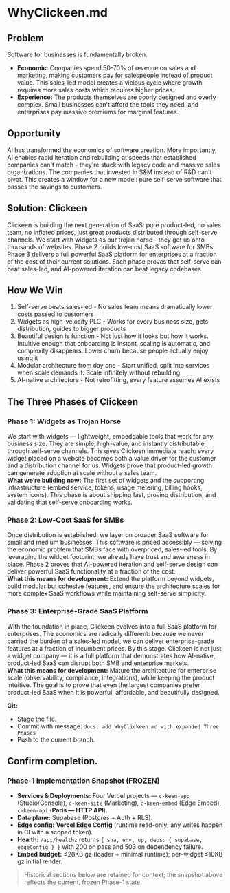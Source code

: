 # WhyClickeen.md

## Problem
Software for businesses is fundamentally broken. 
- **Economic:** Companies spend 50-70% of revenue on sales and marketing, making customers pay for salespeople instead of product value. This sales-led model creates a vicious cycle where growth requires more sales costs which requires higher prices.  
- **Experience:** The products themselves are poorly designed and overly complex. Small businesses can't afford the tools they need, and enterprises pay massive premiums for marginal features.

## Opportunity
AI has transformed the economics of software creation. More importantly, AI enables rapid iteration and rebuilding at speeds that established companies can't match - they're stuck with legacy code and massive sales organizations. The companies that invested in S&M instead of R&D can't pivot. This creates a window for a new model: pure self-serve software that passes the savings to customers.

## Solution: Clickeen
Clickeen is building the next generation of SaaS: pure product-led, no sales team, no inflated prices, just great products distributed through self-serve channels. We start with widgets as our trojan horse - they get us onto thousands of websites. Phase 2 builds low-cost SaaS software for SMBs. Phase 3 delivers a full powerful SaaS platform for enterprises at a fraction of the cost of their current solutions. Each phase proves that self-serve can beat sales-led, and AI-powered iteration can beat legacy codebases.

## How We Win
1. Self-serve beats sales-led - No sales team means dramatically lower costs passed to customers
2. Widgets as high-velocity PLG - Works for every business size, gets distribution, guides to bigger products
3. Beautiful design is function - Not just how it looks but how it works. Intuitive enough that onboarding is instant, scaling is automatic, and complexity disappears. Lower churn because people actually enjoy using it
4. Modular architecture from day one - Start unified, split into services when scale demands it. Scale infinitely without rebuilding
5. AI-native architecture - Not retrofitting, every feature assumes AI exists

## The Three Phases of Clickeen

### Phase 1: Widgets as Trojan Horse
We start with widgets — lightweight, embeddable tools that work for any business size. They are simple, high-value, and instantly distributable through self-serve channels. This gives Clickeen immediate reach: every widget placed on a website becomes both a value driver for the customer and a distribution channel for us. Widgets prove that product-led growth can generate adoption at scale without a sales team.  
**What we’re building now:** The first set of widgets and the supporting infrastructure (embed service, tokens, usage metering, billing hooks, system icons). This phase is about shipping fast, proving distribution, and validating that self-serve onboarding works.

### Phase 2: Low-Cost SaaS for SMBs
Once distribution is established, we layer on broader SaaS software for small and medium businesses. This software is priced accessibly — solving the economic problem that SMBs face with overpriced, sales-led tools. By leveraging the widget footprint, we already have trust and awareness in place. Phase 2 proves that AI-powered iteration and self-serve design can deliver powerful SaaS functionality at a fraction of the cost.  
**What this means for development:** Extend the platform beyond widgets, build modular but cohesive features, and ensure the architecture scales for more complex SaaS workflows while maintaining self-serve simplicity.

### Phase 3: Enterprise-Grade SaaS Platform
With the foundation in place, Clickeen evolves into a full SaaS platform for enterprises. The economics are radically different: because we never carried the burden of a sales-led model, we can deliver enterprise-grade features at a fraction of incumbent prices. By this stage, Clickeen is not just a widget company — it is a full platform that demonstrates how AI-native, product-led SaaS can disrupt both SMB and enterprise markets.  
**What this means for development:** Mature the architecture for enterprise scale (observability, compliance, integrations), while keeping the product intuitive. The goal is to prove that even the largest companies prefer product-led SaaS when it is powerful, affordable, and beautifully designed.

**Git:**  
- Stage the file.  
- Commit with message: `docs: add WhyClickeen.md with expanded Three Phases`  
- Push to the current branch.  

Confirm completion.
---

### Phase-1 Implementation Snapshot (FROZEN)

- **Services & Deployments:** Four Vercel projects — `c-keen-app` (Studio/Console), `c-keen-site` (Marketing), `c-keen-embed` (Edge Embed), `c-keen-api` (**Paris — HTTP API**).
- **Data plane:** Supabase (Postgres + Auth + RLS).
- **Edge config:** **Vercel Edge Config** (runtime read-only; any writes happen in CI with a scoped token).
- **Health:** `/api/healthz` returns `{ sha, env, up, deps: { supabase, edgeConfig } }` with 200 on pass and 503 on dependency failure.
- **Embed budget:** ≤28KB gz (loader + minimal runtime); per-widget ≤10KB gz initial render.

> Historical sections below are retained for context; the snapshot above reflects the current, frozen Phase-1 state.
